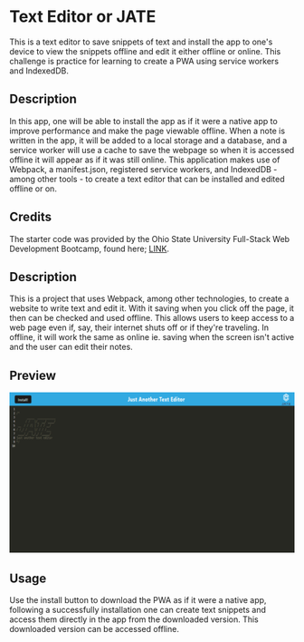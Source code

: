 # Text Editor or JATE

This is a text editor to save snippets of text and install the app to one's device to view the snippets offline and edit it either offline or online. This challenge is practice for learning to create a PWA using service workers and IndexedDB.

## Description

In this app, one will be able to install the app as if it were a native app to improve performance and make the page viewable offline. When a note is written in the app, it will be added to a local storage and a database, and a service worker will use a cache to save the webpage so when it is accessed offline it will appear as if it was still online. This application makes use of Webpack, a manifest.json, registered service workers, and IndexedDB - among other tools - to create a text editor that can be installed and edited offline or on.

## Credits

The starter code was provided by the Ohio State University Full-Stack Web Development Bootcamp, found here; [LINK](https://github.com/coding-boot-camp/cautious-meme).

## Description

This is a project that uses Webpack, among other technologies, to create a website to write text and edit it. With it saving when you click off the page, it then can be checked and used offline. This allows users to keep access to a web page even if, say, their internet shuts off or if they're traveling. In offline, it will work the same as online ie. saving when the screen isn't active and the user can edit their notes.

## Preview

![A preview of the page](./readmeassets/preview.png)

## Usage

Use the install button to download the PWA as if it were a native app, following a successfully installation one can create text snippets and access them directly in the app from the downloaded version. This downloaded version can be accessed offline.